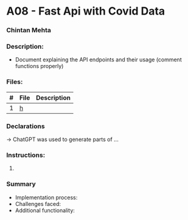 # A08 - Fast Api with Covid Data

### Chintan Mehta

### Description:
* Document explaining the API endpoints and their usage (comment functions properly)

### Files:

|   #   | File     | Description                                      |
| :---: | -------- | ------------------------------------------------ |
|   1   | [h]()  |           |

### Declarations
-> ChatGPT was used to generate parts of ...


### Instructions:
1. 

### Summary
* Implementation process: 
* Challenges faced:
* Additional functionality: